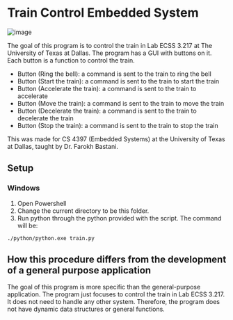 # Train Control Embedded System

![image](https://user-images.githubusercontent.com/2886217/144183880-ff59edf9-9800-4407-b96b-a5ff3a3ed83e.png)

The goal of this program is to control the train in Lab ECSS 3.217 at The University of Texas at Dallas. The program has a GUI with buttons on it. Each button is a function to control the train.

- Button (Ring the bell): a command is sent to the train to ring the bell
- Button (Start the train): a command is sent to the train to start the train
- Button (Accelerate the train): a command is sent to the train to accelerate
- Button (Move the train): a command is sent to the train to move the train
- Button (Decelerate the train): a command is sent to the train to decelerate the train
- Button (Stop the train): a command is sent to the train to stop the train

This was made for CS 4397 (Embedded Systems) at the University of Texas at Dallas, taught by Dr. Farokh Bastani.

## Setup

### Windows

1. Open Powershell
2. Change the current directory to be this folder.
3. Run python through the python provided with the script. The command will be:
```
./python/python.exe train.py
```

## How this procedure differs from the development of a general purpose application

The goal of this program is more specific than the general-purpose application. The program just focuses to control the train in Lab ECSS 3.217. It does not need to handle any other system. Therefore, the program does not have dynamic data structures or general functions.
